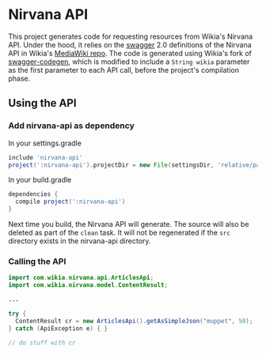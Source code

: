 # Nirvana API
This project generates code for requesting resources from Wikia's Nirvana API. Under the hood, it relies on the [swagger](http://swagger.io/) 2.0 definitions of the Nirvana API in Wikia's [MediaWiki repo](https://github.com/Wikia/app/blob/dev/includes/wikia/api/swagger/nirvana.json). The code is generated using Wikia's fork of [swagger-codegen](https://github.com/Wikia/swagger-codegen/tree/develop_2.0), which is modified to include a `String wikia` parameter as the first parameter to each API call, before the project's compilation phase.

## Using the API
### Add nirvana-api as dependency
In your settings.gradle
```groovy
include 'nirvana-api'
project(':nirvana-api').projectDir = new File(settingsDir, 'relative/path/to/nirvana-api')
```
In your build.gradle
```groovy
dependencies {
  compile project(':nirvana-api')
}
```
Next time you build, the Nirvana API will generate. The source will also be deleted as part of the `clean` task. It will not be regenerated if the `src` directory exists in the nirvana-api directory.
### Calling the API
```java
import com.wikia.nirvana.api.ArticlesApi;
import com.wikia.nirvana.model.ContentResult;

...

try {
  ContentResult cr = new ArticlesApi().getAsSimpleJson("muppet", 50);
} catch (ApiException e) { }

// do stuff with cr
```
